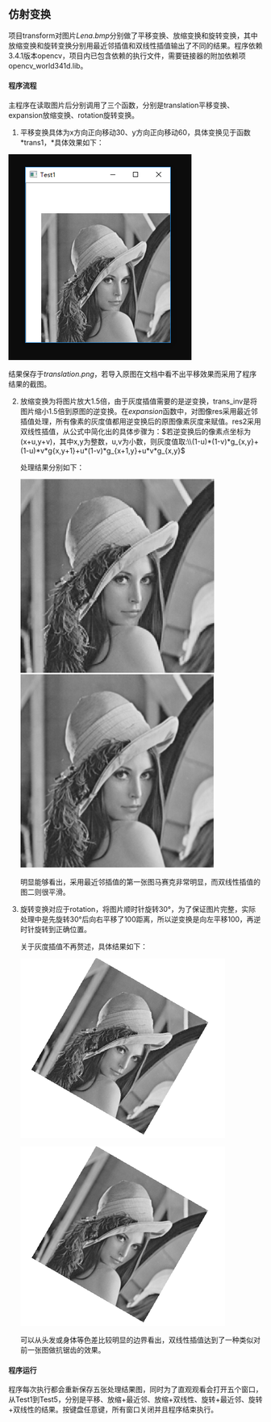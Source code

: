  ## 仿射变换

项目transform对图片*Lena.bmp*分别做了平移变换、放缩变换和旋转变换，其中放缩变换和旋转变换分别用最近邻插值和双线性插值输出了不同的结果。程序依赖3.4.1版本opencv，项目内已包含依赖的执行文件，需要链接器的附加依赖项opencv_world341d.lib。 

#### 程序流程

主程序在读取图片后分别调用了三个函数，分别是translation平移变换、expansion放缩变换、rotation旋转变换。

1. 平移变换具体为x方向正向移动30、y方向正向移动60，具体变换见于函数*trans1，*具体效果如下：

![catch1](https://github.com/LunaElfGaming/ImageTransform/raw/master/catch1.PNG)

​	结果保存于*translation.png*，若导入原图在文档中看不出平移效果而采用了程序结果的截图。

2. 放缩变换为将图片放大1.5倍，由于灰度插值需要的是逆变换，trans_inv是将图片缩小1.5倍到原图的逆变换。在*expansion*函数中，对图像res采用最近邻插值处理，所有像素的灰度值都用逆变换后的原图像素灰度来赋值。res2采用双线性插值，从公式中简化出的具体步骤为：$若逆变换后的像素点坐标为(x+u,y+v)，其中x,y为整数，u,v为小数，则灰度值取:\\(1-u)*(1-v)*g_{x,y}+(1-u)*v*g{x,y+1}+u*(1-v)*g_{x+1,y}+u*v*g_{x,y}$

   处理结果分别如下：

   ![expansion1](https://github.com/LunaElfGaming/ImageTransform/raw/master/transform/expansion1.png)
   ![expansion2](https://github.com/LunaElfGaming/ImageTransform/raw/master/transform/expansion2.png)

   明显能够看出，采用最近邻插值的第一张图马赛克非常明显，而双线性插值的图二则很平滑。

3. 旋转变换对应于rotation，将图片顺时针旋转30°，为了保证图片完整，实际处理中是先旋转30°后向右平移了100距离，所以逆变换是向左平移100，再逆时针旋转到正确位置。

   关于灰度插值不再赘述，具体结果如下：

   

   ![rotation1](https://github.com/LunaElfGaming/ImageTransform/raw/master/transform/rotation1.png)

   ![rotation2](https://github.com/LunaElfGaming/ImageTransform/raw/master/transform/rotation2.png)

   可以从头发或身体等色差比较明显的边界看出，双线性插值达到了一种类似对前一张图做抗锯齿的效果。

#### 程序运行

程序每次执行都会重新保存五张处理结果图，同时为了直观观看会打开五个窗口，从Test1到Test5，分别是平移、放缩+最近邻、放缩+双线性、旋转+最近邻、旋转+双线性的结果。按键盘任意键，所有窗口关闭并且程序结束执行。

